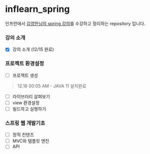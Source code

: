 # inflearn_spring
인프런에서 [김영한님의 spring 강의](https://www.inflearn.com/course/%EC%8A%A4%ED%94%84%EB%A7%81-%EC%9E%85%EB%AC%B8-%EC%8A%A4%ED%94%84%EB%A7%81%EB%B6%80%ED%8A%B8)를 수강하고 정리하는 repository 입니다.


### 강의 소개
- [x] 강의 소개 (12/15 완료)

### 프로젝트 환경설정
- [ ] 프로젝트 생성
> 12.16 00:05 AM - JAVA 11 설치완료
- [ ] 라이브러리 살펴보기
- [ ] view 환경설정
- [ ] 빌드하고 실행하기

### 스프링 웹 개발기초
- [ ] 정적 컨텐츠
- [ ] MVC와 템플릿 엔진
- [ ] API
